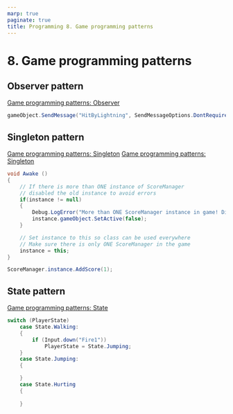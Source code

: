 ```yaml
---
marp: true
paginate: true
title: Programming 8. Game programming patterns
---
```

<!-- headingDivider: 3 -->
<!-- class: invert -->

# 8. Game programming patterns

## Observer pattern

[Game programming patterns: Observer](https://gameprogrammingpatterns.com/observer.html
)

```c#
gameObject.SendMessage("HitByLightning", SendMessageOptions.DontRequireReceiver);
```


## Singleton pattern

[Game programming patterns: Singleton](https://gameprogrammingpatterns.com/singleton.html)
[Game programming patterns: Singleton](https://gameprogrammingpatterns.com/singleton.html)

```c#
void Awake ()
{
	// If there is more than ONE instance of ScoreManager
	// disabled the old instance to avoid errors
	if(instance != null)
	{
		Debug.LogError("More than ONE ScoreManager instance in game! Disabling old one.");
		instance.gameObject.SetActive(false);
	}

	// Set instance to this so class can be used everywhere
	// Make sure there is only ONE ScoreManager in the game
	instance = this;
}
```


```c#
ScoreManager.instance.AddScore(1);
```


<!-- _footer: "Thanks to Zhamul for this code" -->
## State pattern

[Game programming patterns: State](https://gameprogrammingpatterns.com/state.html)

```c#
switch (PlayerState)
	case State.Walking:
	{
		if (Input.down("Fire1"))
			PlayerState = State.Jumping;
	}
	case State.Jumping:
	{

	}
	case State.Hurting
	{
		
	}
```
